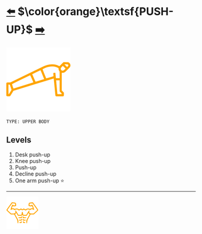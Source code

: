 # [:arrow_left:][prev] $\color{orange}\textsf{PUSH-UP}$ [:arrow_right:][next]

![imag]

`TYPE: UPPER BODY`

## Levels

1. Desk push-up
2. Knee push-up
3. Push-up
4. Decline push-up
5. One arm push-up :star:

---

[![abs](../images/six_pack_little.svg)](../training-1.md "Training 1")

<!-- internal -->
[next]: squat.md "Squat"
[prev]: pull-up.md "Pull-up"

<!-- images -->
[imag]: ../images/push-up.svg
